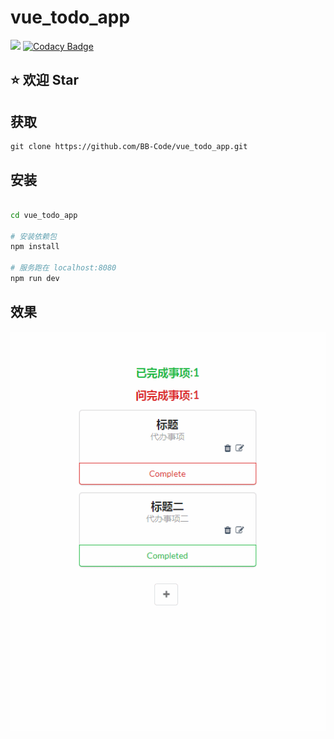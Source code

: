 # vue_todo_app

![](https://img.shields.io/badge/vue-2.x-green.svg)   [![Codacy Badge](https://api.codacy.com/project/badge/Grade/516433bee1244811b88ddb6b3068e177)](https://www.codacy.com/app/15919854639/vue_todo_app?utm_source=github.com&amp;utm_medium=referral&amp;utm_content=BB-Code/vue_todo_app&amp;utm_campaign=Badge_Grade)

## :star: 欢迎 Star

## 获取

```
git clone https://github.com/BB-Code/vue_todo_app.git
```

## 安装

``` bash

cd vue_todo_app

# 安装依赖包
npm install

# 服务跑在 localhost:8080
npm run dev

```

## 效果
![效果图](https://github.com/BB-Code/vue_todo_app/blob/master/GIF.gif)


